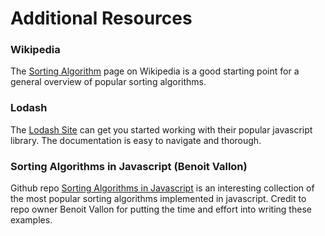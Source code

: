 # Additional Resources

### Wikipedia
The [Sorting Algorithm](https://en.wikipedia.org/wiki/Sorting_algorithm) page on Wikipedia is a good starting point for a general overview of popular sorting algorithms.


### Lodash
The [Lodash Site](https://lodash.com/) can get you started working with their popular javascript library. The documentation is easy to navigate and thorough.


### Sorting Algorithms in Javascript (Benoit Vallon)
Github repo [Sorting Algorithms in Javascript](https://github.com/benoitvallon/computer-science-in-javascript/tree/master/sorting-algorithms-in-javascript) is an interesting collection of the most popular sorting algorithms implemented in javascript. Credit to repo owner Benoit Vallon for putting the time and effort into writing these examples.

